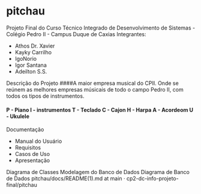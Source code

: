 # pitchau

Projeto Final do Curso Técnico Integrado de Desenvolvimento de Sistemas - Colégio Pedro II - Campus Duque de Caxias
Integrantes:
 - Athos Dr. Xavier
 - Kayky Carrilho
 - IgoNorio
 - Igor Santana
 - Adeilton S.S.

Descrição do Projeto
####A maior empresa musical do CPII. Onde se reúnem as melhores empresas músicais de todo o campo Pedro II, com todos os tipos de instrumentos.
#### P - Piano I - instrumentos T - Teclado C - Cajon H - Harpa A - Acordeom U - Ukulele

Documentação
 - Manual do Usuário
 - Requisitos
 - Casos de Uso
 - Apresentação

Diagrama de Classes
Modelagem do Banco de Dados
Diagrama de Banco de Dados
pitchau/docs/README(1).md at main · cp2-dc-info-projeto-final/pitchau
